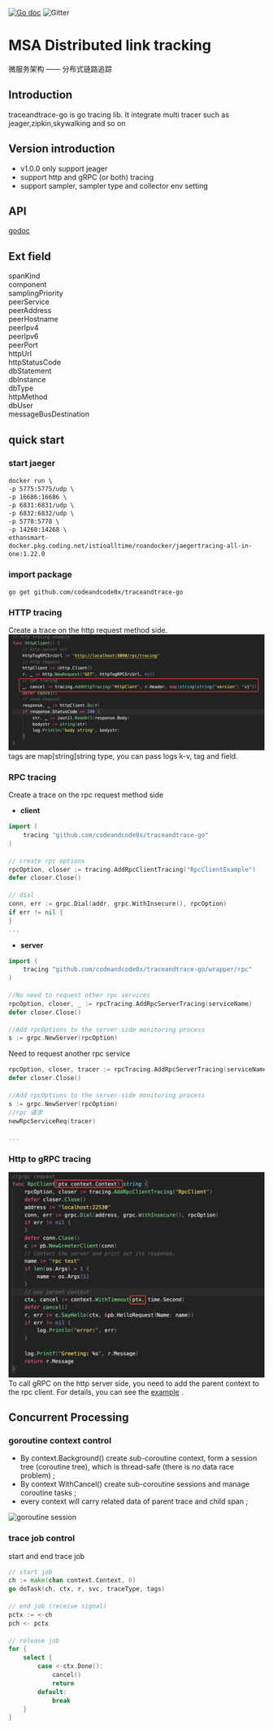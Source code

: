 [![Go doc](https://img.shields.io/badge/go.dev-reference-brightgreen?logo=go&logoColor=white&style=flat)](https://pkg.go.dev/github.com/codeandcode0x/traceandtrace-go)
![Gitter](https://img.shields.io/gitter/room/codeandcode0x/traceandtrace-go)


# MSA Distributed link tracking
微服务架构 —— 分布式链路追踪

## Introduction
traceandtrace-go is go tracing lib. It integrate multi tracer such as jeager,zipkin,skywalking and so on <br>

## Version introduction
- v1.0.0 only support jeager 
- support http and gRPC (or both) tracing
- support sampler, sampler type and collector env setting

## API
[godoc](https://pkg.go.dev/github.com/codeandcode0x/traceandtrace-go)

## Ext field
spanKind <br>
component <br>
samplingPriority <br>
peerService <br>
peerAddress <br>
peerHostname <br>
peerIpv4 <br>
peerIpv6 <br>
peerPort <br>
httpUrl <br>
httpStatusCode <br>
dbStatement <br>
dbInstance <br>
dbType <br>
httpMethod <br>
dbUser <br>
messageBusDestination <br>

## quick start

### start jaeger

```shell
docker run \
-p 5775:5775/udp \
-p 16686:16686 \
-p 6831:6831/udp \
-p 6832:6832/udp \
-p 5778:5778 \
-p 14268:14268 \
ethansmart-docker.pkg.coding.net/istioalltime/roandocker/jaegertracing-all-in-one:1.22.0

```

### import package

```shell
go get github.com/codeandcode0x/traceandtrace-go
```

### HTTP tracing

Create a trace on the http request method side.
![http to grpc client](wiki/imgs/http_client.jpg)
tags are map[string]string type, you can pass logs k-v, tag and field.


### RPC tracing
Create a trace on the rpc request method side

- **client**

```go
import (
    tracing "github.com/codeandcode0x/traceandtrace-go"
)

// create rpc options
rpcOption, closer := tracing.AddRpcClientTracing("RpcClientExample")
defer closer.Close()

// dial
conn, err := grpc.Dial(addr, grpc.WithInsecure(), rpcOption)
if err != nil {
}
...
```
- **server**

```go
import (
    tracing "github.com/codeandcode0x/traceandtrace-go/wrapper/rpc"
)

//No need to request other rpc services
rpcOption, closer, _ := rpcTracing.AddRpcServerTracing(serviceName)
defer closer.Close()

//Add rpcOptions to the server-side monitoring process
s := grpc.NewServer(rpcOption)

```

Need to request another rpc service

```go
rpcOption, closer, tracer := rpcTracing.AddRpcServerTracing(serviceName)
defer closer.Close()

//Add rpcOptions to the server-side monitoring process
s := grpc.NewServer(rpcOption)
//rpc 请求
newRpcServiceReq(tracer)

...
```

### Http to gRPC tracing
![http to grpc client](wiki/imgs/httptogrpc_client.jpg)
To call gRPC on the http server side, you need to add the parent context to the rpc client. For details, you can see the [example](example/http/httpServer.go) .

## Concurrent Processing
### goroutine context control

- By context.Background() create sub-coroutine context, form a session tree (coroutine tree), which is thread-safe (there is no data race problem) ;
- By context WithCancel() create sub-coroutine sessions and manage coroutine tasks ;
- every context will carry related data of parent trace and child span ;

![goroutine session](https://images2018.cnblogs.com/blog/1048291/201806/1048291-20180629074859717-1555813847.png)

### trace job control
start and end trace job

```go
// start job
ch := make(chan context.Context, 0)
go doTask(ch, ctx, r, svc, traceType, tags)

// end job (receive signal)
pctx := <-ch
pch <- pctx

// release job
for {
    select {
        case <-ctx.Done():
            cancel()
            return
        default:
            break
    }
}
```






    